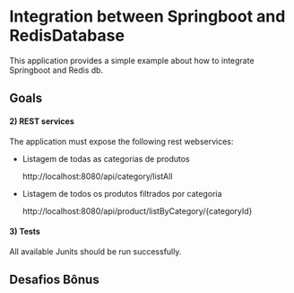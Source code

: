 # Integration between Springboot and RedisDatabase

This application provides a simple example about how to integrate Springboot and Redis db.



## Goals



#### 2) REST services

The application must expose the following rest webservices:

* Listagem de todas as categorias de produtos

	http://localhost:8080/api/category/listAll

* Listagem de todos os produtos filtrados por categoria

	http://localhost:8080/api/product/listByCategory/{categoryId}

#### 3) Tests

All available Junits should be run successfully.

## Desafios Bônus

